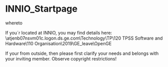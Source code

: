 # INNIO_Startpage
whereto

If you´r located at INNIO, you may find details here:
\\atjenb07nsvm01c.logon.ds.ge.com\Technology\TP\120 TPSS Software and Hardware\110 Organisation\2019\GE_leave\OpenGE

If your from  outside, then please first clarify your needs and belongs with your inviting member.
Observe copyright restrictions!
